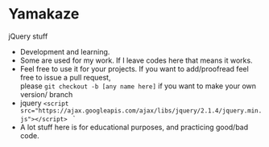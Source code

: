 # Yamakaze
jQuery stuff

- Development and learning.
- Some are used for my work. If I leave codes here that means it works.
- Feel free to use it for your projects. If you want to add/proofread feel free to issue a pull request, <br/>
please `git checkout -b [any name here]` if you want to make your own version/ branch 
- jquery `<script src="https://ajax.googleapis.com/ajax/libs/jquery/2.1.4/jquery.min.js"></script>
  `<link rel="stylesheet" href="https://ajax.googleapis.com/ajax/libs/jqueryui/1.11.4/themes/smoothness/jquery-ui.css">
  `<script src="https://ajax.googleapis.com/ajax/libs/jqueryui/1.11.4/jquery-ui.min.js"></script> <br/>
- A lot stuff here is for educational purposes, and practicing good/bad code.
